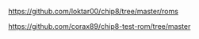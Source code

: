 
https://github.com/loktar00/chip8/tree/master/roms


https://github.com/corax89/chip8-test-rom/tree/master

